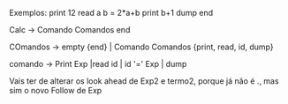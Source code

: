 Exemplos:
print 12
read a
b = 2*a+b
print b+1
dump
end

Calc -> Comando Comandos end

COmandos -> empty {end}
        | Comando Comandos {print, read, id, dump}

comando -> Print Exp
        |read id
        | id '=' Exp
        | dump

Vais ter de alterar os look ahead de Exp2 e termo2, porque já não é ., mas sim o novo Follow de Exp